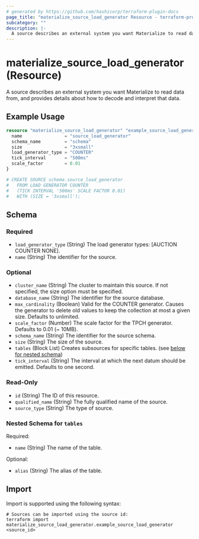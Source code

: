 ```yaml
---
# generated by https://github.com/hashicorp/terraform-plugin-docs
page_title: "materialize_source_load_generator Resource - terraform-provider-materialize"
subcategory: ""
description: |-
  A source describes an external system you want Materialize to read data from, and provides details about how to decode and interpret that data.
---
```


# materialize_source_load_generator (Resource)

A source describes an external system you want Materialize to read data from, and provides details about how to decode and interpret that data.

## Example Usage

```terraform
resource "materialize_source_load_generator" "example_source_load_generator" {
  name                = "source_load_generator"
  schema_name         = "schema"
  size                = "3xsmall"
  load_generator_type = "COUNTER"
  tick_interval       = "500ms"
  scale_factor        = 0.01
}

# CREATE SOURCE schema.source_load_generator
#   FROM LOAD GENERATOR COUNTER
#   (TICK INTERVAL '500ms' SCALE FACTOR 0.01)
#   WITH (SIZE = '3xsmall');
```

<!-- schema generated by tfplugindocs -->
## Schema

### Required

- `load_generator_type` (String) The load generator types: [AUCTION COUNTER NONE].
- `name` (String) The identifier for the source.

### Optional

- `cluster_name` (String) The cluster to maintain this source. If not specified, the size option must be specified.
- `database_name` (String) The identifier for the source database.
- `max_cardinality` (Boolean) Valid for the COUNTER generator. Causes the generator to delete old values to keep the collection at most a given size. Defaults to unlimited.
- `scale_factor` (Number) The scale factor for the TPCH generator. Defaults to 0.01 (~ 10MB).
- `schema_name` (String) The identifier for the source schema.
- `size` (String) The size of the source.
- `tables` (Block List) Creates subsources for specific tables. (see [below for nested schema](#nestedblock--tables))
- `tick_interval` (String) The interval at which the next datum should be emitted. Defaults to one second.

### Read-Only

- `id` (String) The ID of this resource.
- `qualified_name` (String) The fully qualified name of the source.
- `source_type` (String) The type of source.

<a id="nestedblock--tables"></a>
### Nested Schema for `tables`

Required:

- `name` (String) The name of the table.

Optional:

- `alias` (String) The alias of the table.

## Import

Import is supported using the following syntax:

```shell
# Sources can be imported using the source id:
terraform import materialize_source_load_generator.example_source_load_generator <source_id>
```
